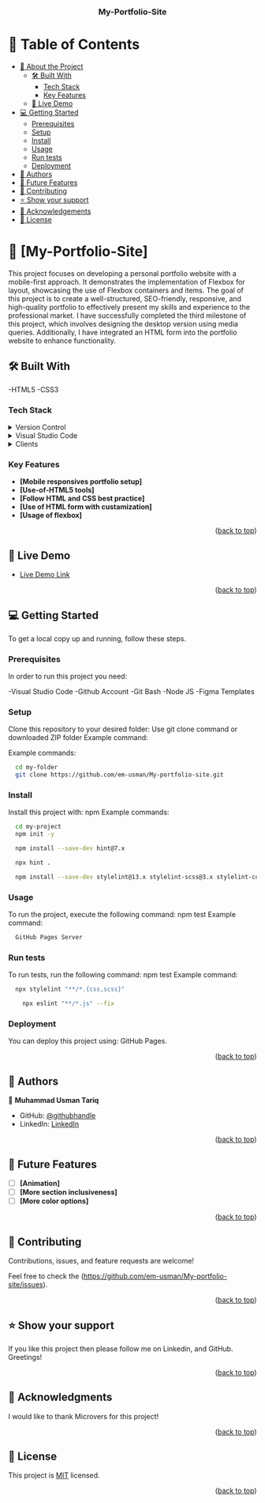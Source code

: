 <a name="readme-top"></a>

<div align="center">

  <h3><b>My-Portfolio-Site</b></h3>

</div>

<!-- TABLE OF CONTENTS -->

# 📗 Table of Contents

- [📖 About the Project](#about-project)
  - [🛠 Built With](#built-with)
    - [Tech Stack](#tech-stack)
    - [Key Features](#key-features)
  - [🚀 Live Demo](#live-demo)
- [💻 Getting Started](#getting-started)
  - [Prerequisites](#prerequisites)
  - [Setup](#setup)
  - [Install](#install)
  - [Usage](#usage)
  - [Run tests](#run-tests)
  - [Deployment](#deployment)
- [👥 Authors](#authors)
- [🔭 Future Features](#future-features)
- [🤝 Contributing](#contributing)
- [⭐️ Show your support](#support)
- [🙏 Acknowledgements](#acknowledgements)
- [📝 License](#license)

<!-- PROJECT DESCRIPTION -->

# 📖 [My-Portfolio-Site] <a name="about-project"></a>
This project focuses on developing a personal portfolio website with a mobile-first approach. It demonstrates the implementation of Flexbox for layout, showcasing the use of Flexbox containers and items. The goal of this project is to create a well-structured, SEO-friendly, responsive, and high-quality portfolio to effectively present my skills and experience to the professional market.
I have successfully completed the third milestone of this project, which involves designing the desktop version using media queries. Additionally, I have integrated an HTML form into the portfolio website to enhance functionality.

## 🛠 Built With <a name="built-with"></a>
-HTML5 -CSS3 

### Tech Stack <a name="tech-stack"></a>

<details>
  <summary>Version Control</summary>
  <ul>
    <li><a href="https://github.com">Github</a></li>
  </ul>
</details>

<details>
  <summary>Visual Studio Code</summary>
  <ul>
    <li><a href="https://code.visualstudio.com/Download">Visual Studio Code</a></li>
  </ul>
</details>

<details>
<summary>Clients</summary>
  <ul>
    <li><a href="https://html.com/html5/">HTML5</a></li>
    <li><a href="https://css3.com/">CSS3</a></li>
  </ul>
</details>

<!-- Features -->

### Key Features <a name="key-features"></a>

- **[Mobile responsives portfolio setup]**
- **[Use-of-HTML5 tools]**
- **[Follow HTML and CSS best practice]**
- **[Use of HTML form with custamization]**
- **[Usage of flexbox]**

<p align="right">(<a href="#readme-top">back to top</a>)</p>

<!-- LIVE DEMO -->

## 🚀 Live Demo <a name="live-demo"></a>

- [Live Demo Link](https://em-usman.github.io/My-portfolio-site/)

<p align="right">(<a href="#readme-top">back to top</a>)</p>

<!-- GETTING STARTED -->

## 💻 Getting Started <a name="getting-started"></a>

To get a local copy up and running, follow these steps.

### Prerequisites

In order to run this project you need:

-Visual Studio Code -Github Account -Git Bash -Node JS -Figma Templates

### Setup

Clone this repository to your desired folder: Use git clone command or downloaded ZIP folder Example command:


Example commands:

```sh
  cd my-folder
  git clone https://github.com/em-usman/My-portfolio-site.git
```

### Install

Install this project with: npm Example commands:

```sh
  cd my-project
  npm init -y
```

```sh
  npm install --save-dev hint@7.x
```

```sh
  npx hint .
```

```sh
  npm install --save-dev stylelint@13.x stylelint-scss@3.x stylelint-config-standard@21.x stylelint-csstree-validator@1.x
```

### Usage

To run the project, execute the following command: npm test Example command:

```sh
  GitHub Pages Server
```

### Run tests

To run tests, run the following command: npm test Example command:

```sh
  npx stylelint "**/*.{css,scss}"
```

```sh
    npx eslint "**/*.js" --fix
```

### Deployment

You can deploy this project using: GitHub Pages.

<p align="right">(<a href="#readme-top">back to top</a>)</p>

<!-- AUTHORS -->

## 👥 Authors <a name="authors"></a>

👤 **Muhammad Usman Tariq**

- GitHub: [@githubhandle](https://github.com/em-usman)
- LinkedIn: [LinkedIn](https://www.linkedin.com/in/osman-tariq-8a7543266/)

<p align="right">(<a href="#readme-top">back to top</a>)</p>

<!-- FUTURE FEATURES -->

## 🔭 Future Features <a name="future-features"></a>

- [ ] **[Animation]**
- [ ] **[More section inclusiveness]**
- [ ] **[More color options]**

<p align="right">(<a href="#readme-top">back to top</a>)</p>

<!-- CONTRIBUTING -->

## 🤝 Contributing <a name="contributing"></a>

Contributions, issues, and feature requests are welcome!

Feel free to check the (https://github.com/em-usman/My-portfolio-site/issues).

<p align="right">(<a href="#readme-top">back to top</a>)</p>

<!-- SUPPORT -->

## ⭐️ Show your support <a name="support"></a>

If you like this project then please follow me on Linkedin, and GitHub. Greetings!

<p align="right">(<a href="#readme-top">back to top</a>)</p>

<!-- ACKNOWLEDGEMENTS -->

## 🙏 Acknowledgments <a name="acknowledgements"></a>

I would like to thank Microvers for this project!

<p align="right">(<a href="#readme-top">back to top</a>)</p>

<!-- LICENSE -->

## 📝 License <a name="license"></a>

This project is [MIT](./LICENSE) licensed.

<p align="right">(<a href="#readme-top">back to top</a>)</p>
